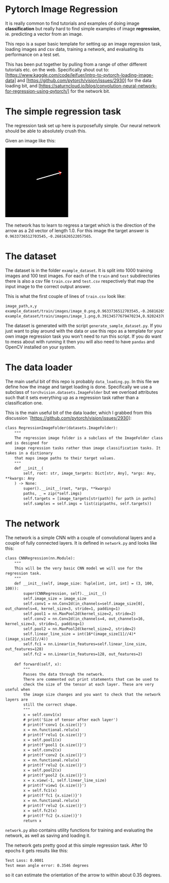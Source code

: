 # Pytorch Image Regression
It is really common to find tutorials and examples of doing image **classification** but really hard to find simple examples of image **regression**, ie. predicting a vector from an image.

This repo is a super basic template for setting up an image regression task, loading images and csv data, training a network, and evaluating its performance on a test set.

This has been put together by pulling from a range of other different tutorials etc. on the web. Specifically shout out to:
[https://www.kaggle.com/code/leifuer/intro-to-pytorch-loading-image-data] and [https://github.com/pytorch/vision/issues/2930] for the data loading bit, and [https://saturncloud.io/blog/convolution-neural-network-for-regression-using-pytorch/] for the network bit.

# The simple regression task
The regression task set up here is purposefully simple. Our neural network should be able to absolutely crush this.

Given an image like this:

![example input image](example_dataset/train/images/image_0.png)

The network has to learn to regress a target which is the direction of the arrow as a 2d vector of length 1.0.
For this image the target answer is `0.9633736512703545,-0.2681626522057565`.


# The dataset
The dataset is in the folder `example_dataset`. It is split into 1000 training images and 100 test images.
For each of the `train` and `test` subdirectories there is also a csv file `train.csv` and `test.csv` respectively
that map the input image to the correct output answer.

This is what the first couple of lines of `train.csv` look like:
```
image_path,x,y
example_dataset/train/images/image_0.png,0.9633736512703545,-0.2681626522057565
example_dataset/train/images/image_1.png,0.39134577679470234,0.9202437084734407
```

The dataset is generated with the script `generate_sample_dataset.py`. If you just want to play around with the data or use this repo as a template for your own image regression task you won't need to run this script. If you do want to mess about with running it then you will also need to have `pandas` and OpenCV installed on your system.


# The data loader
The main useful bit of this repo is probably `data_loading.py`. In this file we define how the image and target loading is done. Specifically we use a subclass of `torchvision.datasets.ImageFolder` but we overload attributes such that it sets everything up as a regression task rather than a classification one.

This is the main useful bit of the data loader, which I grabbed from this discussion `[https://github.com/pytorch/vision/issues/2930]:
```
class RegressionImageFolder(datasets.ImageFolder):
    """
    The regression image folder is a subclass of the ImageFolder class and is designed for 
    image regression tasks rather than image classification tasks. It takes in a dictionary
    that maps image paths to their target values.
    """
    def __init__(
        self, root: str, image_targets: Dict[str, Any], *args: Any, **kwargs: Any
    ) -> None:
        super().__init__(root, *args, **kwargs)
        paths, _ = zip(*self.imgs)
        self.targets = [image_targets[str(path)] for path in paths]
        self.samples = self.imgs = list(zip(paths, self.targets))
```

# The network
The network is a simple CNN with a couple of convolutional layers and a couple of fully connected layers. It is defined in `network.py` and looks like this:
```
class CNNRegression(nn.Module):
    """
    This will be the very basic CNN model we will use for the regression task.
    """
    def __init__(self, image_size: Tuple[int, int, int] = (3, 100, 100)):
        super(CNNRegression, self).__init__()
        self.image_size = image_size
        self.conv1 = nn.Conv2d(in_channels=self.image_size[0], out_channels=4, kernel_size=3, stride=1, padding=1)
        self.pool1 = nn.MaxPool2d(kernel_size=2, stride=2)
        self.conv2 = nn.Conv2d(in_channels=4, out_channels=16, kernel_size=3, stride=1, padding=1)
        self.pool2 = nn.MaxPool2d(kernel_size=2, stride=2)
        self.linear_line_size = int(16*(image_size[1]//4)*(image_size[2]//4))
        self.fc1 = nn.Linear(in_features=self.linear_line_size, out_features=128)
        self.fc2 = nn.Linear(in_features=128, out_features=2)

    def forward(self, x):
        """
        Passes the data through the network.
        There are commented out print statements that can be used to 
        check the size of the tensor at each layer. These are very useful when
        the image size changes and you want to check that the network layers are 
        still the correct shape.
        """
        x = self.conv1(x)
        # print('Size of tensor after each layer')
        # print(f'conv1 {x.size()}')
        x = nn.functional.relu(x)
        # print(f'relu1 {x.size()}')
        x = self.pool1(x)
        # print(f'pool1 {x.size()}')
        x = self.conv2(x)
        # print(f'conv2 {x.size()}')
        x = nn.functional.relu(x)
        # print(f'relu2 {x.size()}')
        x = self.pool2(x)
        # print(f'pool2 {x.size()}')
        x = x.view(-1, self.linear_line_size)
        # print(f'view1 {x.size()}')
        x = self.fc1(x)
        # print(f'fc1 {x.size()}')
        x = nn.functional.relu(x)
        # print(f'relu2 {x.size()}')
        x = self.fc2(x)
        # print(f'fc2 {x.size()}')
        return x
```
`network.py` also contains utility functions for training and evaluating the network, as well as saving and loading it. 

The network gets pretty good at this simple regression task. After 10 epochs it gets results like this:
```
Test Loss: 0.0001
Test mean angle error: 0.3546 degrees
```
so it can estimate the orientation of the arrow to within about 0.35 degrees.
